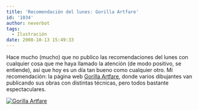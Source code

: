 ```yaml
---
title: 'Recomendación del lunes: Gorilla Artfare'
id: '1034'
author: neverbot
tags:
  - Ilustración
date: 2008-10-13 15:49:33
---
```


Hace mucho (mucho) que no publico las recomendaciones del lunes con cualquier cosa que me haya llamado la atención (de modo positivo, se entiende), así que hoy es un día tan bueno como cualquier otro. Mi recomendación: la página web [Gorilla Artfare](http://gorillaartfare.com/), donde varios dibujantes van publicando sus obras con distintas técnicas, pero todos bastante espectaculares.

[![Gorilla Artfare](./gorillaartfare.jpg "Gorilla Artfare")](http://gorillaartfare.com/)